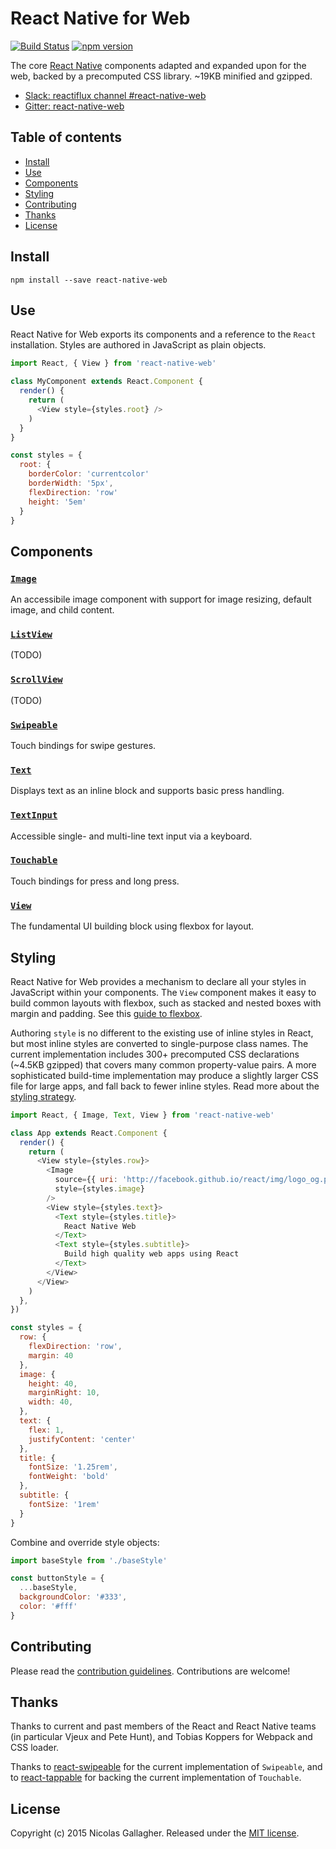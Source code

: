 # React Native for Web

[![Build Status][travis-image]][travis-url]
[![npm version][npm-image]][npm-url]

The core [React Native][react-native-url] components adapted and expanded upon
for the web, backed by a precomputed CSS library. ~19KB minified and gzipped.

* [Slack: reactiflux channel #react-native-web][slack-url]
* [Gitter: react-native-web][gitter-url]

## Table of contents

* [Install](#install)
* [Use](#use)
* [Components](#components)
* [Styling](#styling)
* [Contributing](#contributing)
* [Thanks](#thanks)
* [License](#license)

## Install

```
npm install --save react-native-web
```

## Use

React Native for Web exports its components and a reference to the `React`
installation. Styles are authored in JavaScript as plain objects.

```js
import React, { View } from 'react-native-web'

class MyComponent extends React.Component {
  render() {
    return (
      <View style={styles.root} />
    )
  }
}

const styles = {
  root: {
    borderColor: 'currentcolor'
    borderWidth: '5px',
    flexDirection: 'row'
    height: '5em'
  }
}
```

## Components

### [`Image`](docs/components/Image.md)

An accessibile image component with support for image resizing, default image,
and child content.

### [`ListView`](docs/components/ListView.md)

(TODO)

### [`ScrollView`](docs/components/ListView.md)

(TODO)

### [`Swipeable`](docs/components/Swipeable.md)

Touch bindings for swipe gestures.

### [`Text`](docs/components/Text.md)

Displays text as an inline block and supports basic press handling.

### [`TextInput`](docs/components/TextInput.md)

Accessible single- and multi-line text input via a keyboard.

### [`Touchable`](docs/components/Touchable.md)

Touch bindings for press and long press.

### [`View`](docs/components/View.md)

The fundamental UI building block using flexbox for layout.

## Styling

React Native for Web provides a mechanism to declare all your styles in
JavaScript within your components. The `View` component makes it easy to build
common layouts with flexbox, such as stacked and nested boxes with margin
and padding. See this [guide to flexbox][flexbox-guide-url].

Authoring `style` is no different to the existing use of inline styles in
React, but most inline styles are converted to single-purpose class names. The
current implementation includes 300+ precomputed CSS declarations (~4.5KB
gzipped) that covers many common property-value pairs. A more sophisticated
build-time implementation may produce a slightly larger CSS file for large
apps, and fall back to fewer inline styles. Read more about the [styling
strategy](docs/style.md).

```js
import React, { Image, Text, View } from 'react-native-web'

class App extends React.Component {
  render() {
    return (
      <View style={styles.row}>
        <Image
          source={{ uri: 'http://facebook.github.io/react/img/logo_og.png' }}
          style={styles.image}
        />
        <View style={styles.text}>
          <Text style={styles.title}>
            React Native Web
          </Text>
          <Text style={styles.subtitle}>
            Build high quality web apps using React
          </Text>
        </View>
      </View>
    )
  },
})

const styles = {
  row: {
    flexDirection: 'row',
    margin: 40
  },
  image: {
    height: 40,
    marginRight: 10,
    width: 40,
  },
  text: {
    flex: 1,
    justifyContent: 'center'
  },
  title: {
    fontSize: '1.25rem',
    fontWeight: 'bold'
  },
  subtitle: {
    fontSize: '1rem'
  }
}
```

Combine and override style objects:

```js
import baseStyle from './baseStyle'

const buttonStyle = {
  ...baseStyle,
  backgroundColor: '#333',
  color: '#fff'
}
```

## Contributing

Please read the [contribution guidelines][contributing-url]. Contributions are
welcome!

## Thanks

Thanks to current and past members of the React and React Native teams (in
particular Vjeux and Pete Hunt), and Tobias Koppers for Webpack and CSS loader.

Thanks to [react-swipeable](https://github.com/dogfessional/react-swipeable/)
for the current implementation of `Swipeable`, and to
[react-tappable](https://github.com/JedWatson/react-tappable) for backing the
current implementation of `Touchable`.

## License

Copyright (c) 2015 Nicolas Gallagher. Released under the [MIT
license](http://www.opensource.org/licenses/mit-license.php).

[contributing-url]: https://github.com/necolas/react-native-web/blob/master/CONTRIBUTING.md
[flexbox-guide-url]: https://css-tricks.com/snippets/css/a-guide-to-flexbox/
[gitter-url]: https://gitter.im/necolas/react-native-web
[npm-image]: https://badge.fury.io/js/react-native-web.svg
[npm-url]: https://npmjs.org/package/react-native-web
[react-native-url]: https://facebook.github.io/react-native/
[slack-url]: https://reactiflux.slack.com/messages/react-native-web/
[travis-image]: https://travis-ci.org/necolas/react-native-web.svg?branch=master
[travis-url]: https://travis-ci.org/necolas/react-native-web
